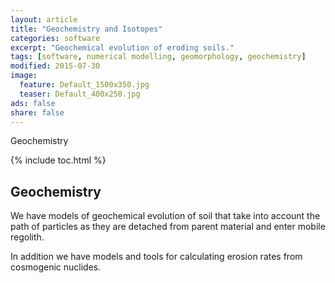 ```yaml
---
layout: article
title: "Geochemistry and Isotopes"
categories: software
excerpt: "Geochemical evolution of eroding soils."
tags: [software, numerical modelling, geomorphology, geochemistry]
modified: 2015-07-30
image:
  feature: Default_1500x350.jpg
  teaser: Default_400x250.jpg
ads: false
share: false
---
```

Geochemistry

{% include toc.html %}

## Geochemistry
  
  We have models of geochemical evolution of soil that take into account the path of particles as they are detached from parent material and enter mobile regolith. 
  
  In addition we have models and tools for calculating erosion rates from cosmogenic nuclides. 
  
  